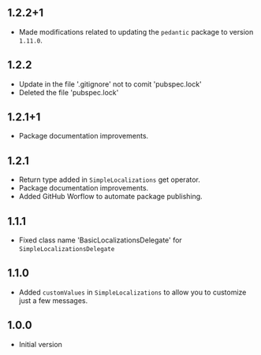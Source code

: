 ## 1.2.2+1

* Made modifications related to updating the `pedantic` package to version `1.11.0`.

## 1.2.2

* Update in the file '.gitignore' not to comit 'pubspec.lock'
* Deleted the file 'pubspec.lock'

## 1.2.1+1

* Package documentation improvements.

## 1.2.1

* Return type added in `SimpleLocalizations` get operator.
* Package documentation improvements.
* Added GitHub Worflow to automate package publishing.

## 1.1.1

* Fixed class name 'BasicLocalizationsDelegate' for `SimpleLocalizationsDelegate`

## 1.1.0

* Added `customValues` in `SimpleLocalizations` to allow you to customize just a few messages.

## 1.0.0

* Initial version
